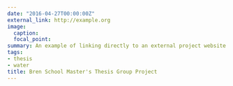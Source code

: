 ```yaml
---
date: "2016-04-27T00:00:00Z"
external_link: http://example.org
image:
  caption: 
  focal_point: 
summary: An example of linking directly to an external project website using `external_link`.
tags:
- thesis
- water
title: Bren School Master's Thesis Group Project
---
```

